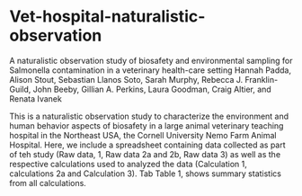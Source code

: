 # Vet-hospital-naturalistic-observation
A naturalistic observation study of biosafety and environmental sampling for Salmonella contamination in a veterinary health-care setting
Hannah Padda, Alison Stout, Sebastian Llanos Soto, Sarah Murphy, Rebecca J. Franklin-Guild, John Beeby, Gillian A. Perkins, Laura Goodman, Craig Altier, and Renata Ivanek 

This is a naturalistic observation study to characterize the environment and human behavior aspects of biosafety in a large animal veterinary teaching hospital in the Northeast USA, the Cornell University Nemo Farm Animal Hospital. Here, we include a spreadsheet containing data collected as part of teh study (Raw data, 1, Raw data 2a and 2b, Raw data 3) as well as the respective calculations used to analyzed the data (Calculation 1, calculations 2a and Calculation 3). Tab Table 1, shows summary statistics from all calculations.
